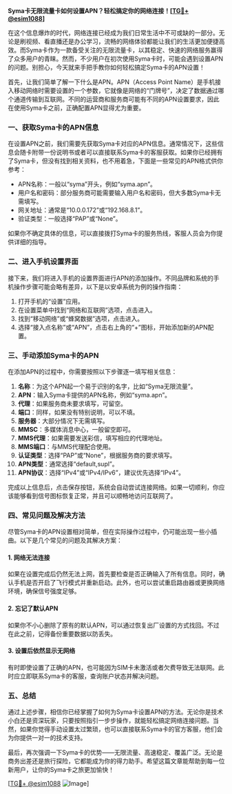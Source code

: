 **Syma卡无限流量卡如何设置APN？轻松搞定你的网络连接！[[TG💪+ @esim1088](https://t.me/s/esim1088)]**

在这个信息爆炸的时代，网络连接已经成为我们日常生活中不可或缺的一部分。无论是刷视频、看直播还是办公学习，流畅的网络体验都能让我们的生活更加便捷高效。而Syma卡作为一款备受关注的无限流量卡，以其稳定、快速的网络服务赢得了众多用户的青睐。然而，不少用户在初次使用Syma卡时，可能会遇到设置APN的问题。别担心，今天就来手把手教你如何轻松搞定Syma卡的APN设置！

首先，让我们简单了解一下什么是APN。APN（Access Point Name）是手机接入移动网络时需要设置的一个参数，它就像是网络的“门牌号”，决定了数据通过哪个通道传输到互联网。不同的运营商和服务商可能有不同的APN设置要求，因此在使用Syma卡之前，正确配置APN显得尤为重要。

### 一、获取Syma卡的APN信息

在设置APN之前，我们需要先获取Syma卡对应的APN信息。通常情况下，这些信息会随卡附带一份说明书或者可以直接联系Syma卡的客服获取。如果你已经拥有了Syma卡，但没有找到相关资料，也不用着急，下面是一些常见的APN格式供你参考：

- APN名称：一般以“syma”开头，例如“syma.apn”。
- 用户名和密码：部分服务商可能需要输入用户名和密码，但大多数Syma卡无需填写。
- 网关地址：通常是“10.0.0.172”或“192.168.8.1”。
- 验证类型：一般选择“PAP”或“None”。

如果你不确定具体的信息，可以直接拨打Syma卡的服务热线，客服人员会为你提供详细的指导。

### 二、进入手机设置界面

接下来，我们将进入手机的设置界面进行APN的添加操作。不同品牌和系统的手机操作步骤可能会略有差异，以下是以安卓系统为例的操作指南：

1. 打开手机的“设置”应用。
2. 在设置菜单中找到“网络和互联网”选项，点击进入。
3. 找到“移动网络”或“蜂窝数据”选项，点击进入。
4. 选择“接入点名称”或“APN”，点击右上角的“+”图标，开始添加新的APN配置。

### 三、手动添加Syma卡的APN

在添加APN的过程中，你需要按照以下步骤逐一填写相关信息：

1. **名称**：为这个APN起一个易于识别的名字，比如“Syma无限流量”。
2. **APN**：输入Syma卡提供的APN名称，例如“syma.apn”。
3. **代理**：如果服务商未要求填写，可留空。
4. **端口**：同样，如果没有特别说明，可以不填。
5. **服务器**：大部分情况下无需填写。
6. **MMSC**：多媒体消息中心，一般留空即可。
7. **MMS代理**：如果需要发送彩信，填写相应的代理地址。
8. **MMS端口**：与MMS代理配合使用。
9. **认证类型**：选择“PAP”或“None”，根据服务商的要求填写。
10. **APN类型**：通常选择“default,supl”。
11. **APN协议**：选择“IPv4”或“IPv4/IPv6”，建议优先选择“IPv4”。

完成以上信息后，点击保存按钮，系统会自动尝试连接网络。如果一切顺利，你应该能够看到信号图标恢复正常，并且可以顺畅地访问互联网了。

### 四、常见问题及解决方法

尽管Syma卡的APN设置相对简单，但在实际操作过程中，仍可能出现一些小插曲。以下是几个常见的问题及其解决方案：

#### 1. 网络无法连接

如果在设置完成后仍然无法上网，首先要检查是否正确输入了所有信息。同时，确认手机是否开启了飞行模式并重新启动。此外，也可以尝试重启路由器或更换网络环境，确保信号强度足够。

#### 2. 忘记了默认APN

如果你不小心删除了原有的默认APN，可以通过恢复出厂设置的方式找回。不过在此之前，记得备份重要数据以防丢失。

#### 3. 设置后依然显示无网络

有时即使设置了正确的APN，也可能因为SIM卡未激活或者欠费导致无法联网。此时应立即联系Syma卡的客服，查询账户状态并解决问题。

### 五、总结

通过上述步骤，相信你已经掌握了如何为Syma卡设置APN的方法。无论你是技术小白还是资深玩家，只要按照指引一步步操作，就能轻松搞定网络连接问题。当然，如果你觉得手动设置太过繁琐，也可以直接联系Syma卡的官方客服，他们会为你提供一对一的技术支持。

最后，再次强调一下Syma卡的优势——无限流量、高速稳定、覆盖广泛。无论是商务出差还是旅行探险，它都能成为你的得力助手。希望这篇文章能帮助到每一位新用户，让你的Syma卡之旅更加愉快！

[[TG💪+ @esim1088](https://t.me/s/esim1088) ![Image](https://i.postimg.cc/4NQfJmqS/Snipaste-2025-05-13-00-14-12.png)]